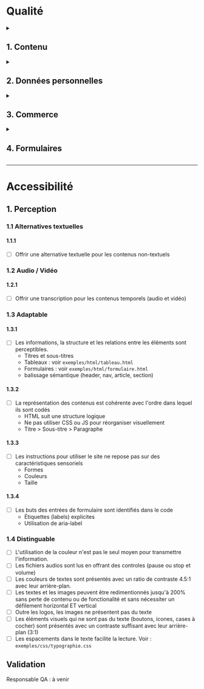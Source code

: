 # Qualité
<details>  
<summary><h2>1. Contenu</h2></summary>

- [ ] Les nouveaux contenus sont facilement identifiables.
- [ ] Les informations relatives aux droits d'auteur sont disponibles depuis toutes les pages.
- [ ] Le code source de chaque page contient une métadonnée qui décrit le contenu.  Voir `exemples/html/description.html`.
- [ ]  La première occurrence d'une abréviation ou d'un acronyme dans le corps de chaque page donne accès à sa signification. Voir `exemples/html/abreviation.html` et `exemples/css/abbreviation.css`.
- [ ] Un lexique ou un glossaire adapté au public explique le vocabulaire sectoriel et technique.
- [ ] La page des résultats de recherche indique le nombre de résultats trouvés, de pages retournées et le nombre de résultats par page.
</details>
<details>
<summary><h2>2. Données personnelles</h2></summary>

- [ ] La politque de confidentialité et vie privée est disponible depuis toutes les pages.
- [ ] La déconnexion des services privés est facilement accessible.
- [ ] Les en-têtes retournés spécifient la politique de communication des referrers.  Voir `exemples/html/referrers.html`
- [ ] Les liens externes qui ouvrent une nouvelle fenêtre ne partagent pas d'information de contexte. Voir `exemples/html/target_blank.html`
- [ ] L'objectifs et limitations lors d'un refus pour les cookies sont expliqués.
</details>
<details>
<summary><h2>3. Commerce</h2></summary>

- [ ] Possible d'acheter un produit ou service sans création de compte.
- [ ] Le détail des articles qui sont dans le panier sont disponible à même le panier.
- [ ] Le délai de livraison est indiqué avant la validation finale de la commande.
- [ ] Les frais de livraison sont indiqués avant la validation finale de la commande.
- [ ] Les modalités de récupération d'une clé d'accès sont précisées avant la commande.
- [ ] Le panier permet de modifier la quantité des articles, l'ajout ou la supression avant la validation finale de la commande.
- [ ] La fiche produit comporte toutes les caractéristiques quantifiables.
- [ ] Le sous-total détaillé est indiqué avant la validation finale de la commande.
- [ ] Les conditions de garantie et du service après-vente sont clairement indiquées.
- [ ] Les moyens de paiement acceptés et les procédures sont indiqués.
- [ ] L'identité des prestataires impliqués dans les transactions est précisée.
- [ ] L'adresse et les conditions de retour sont indiquées.
- [ ] Les conditions de remboursement sont indiquées.
- [ ] Les prix affichés mentionnent le détail des taxes et le prix sans taxe.
- [ ] Les produits indisponibles font l'objet d'une différenciation visuelle **et** textuelle. 
</details>
<details>
<summary><h2>4. Formulaires</h2></summary>

- [ ] L'étiqutte de chaque champs indique, le cas échéant
    - le format de saisie attentu
    - Sensible à la case
    - Limite de caractères
- [ ] Les caractères d'un champs de mot de passe peuvent être affichés en clair.
- [ ] La page affichée suite à l'envoi du formulaire permet de reprendre directement la navigation.
</details> 


---

# Accessibilité

## 1. Perception

### 1.1 Alternatives textuelles
#### 1.1.1 
- [ ] Offrir une alternative textuelle pour les contenus non-textuels
### 1.2 Audio / Vidéo
#### 1.2.1
- [ ] Offrir une transcription pour les contenus temporels (audio et vidéo)
### 1.3 Adaptable
#### 1.3.1
- [ ] Les informations, la structure et les relations entre les éléments sont perceptibles. 
    - Titres et sous-titres
    - Tableaux : voir `exemples/html/tableau.html`
    - Formulaires : voir `exemples/html/formulaire.html`
    - balissage sémantique (header, nav, article, section)
#### 1.3.2
- [ ] La représentation des contenus est cohérente avec l'ordre dans lequel ils sont codés
    - HTML suit une structure logique
    - Ne pas utiliser CSS ou JS pour réorganiser visuellement
    - Titre > Sous-titre > Paragraphe
#### 1.3.3 
- [ ] Les instructions pour utiliser le site ne repose pas sur des caractéristiques sensoriels
    - Formes
    - Couleurs
    - Taille
#### 1.3.4
 - [ ] Les buts des entrées de formulaire sont identifiés dans le code
    - Étiquettes (labels) explicites
    - Utilisation de aria-label
### 1.4 Distinguable
- [ ] L'utilisation de la couleur n'est pas le seul moyen pour transmettre l'information.
- [ ] Les fichiers audios sont lus en offrant des controles (pause ou stop et volume)
- [ ] Les couleurs de textes sont présentés avec un ratio de contraste 4.5:1 avec leur arrière-plan.
- [ ] Les textes et les images peuvent être redimentionnés jusqu'à 200% sans perte de contenu ou de fonctionalité et sans nécessiter un défilement horizontal ET vertical
- [ ] Outre les logos, les images ne présentent pas du texte
- [ ] Les éléments visuels qui ne sont pas du texte (boutons, icones, cases à cocher) sont présentés avec un contraste suffisant avec leur arrière-plan (3:1)
- [ ] Les espacements dans le texte facilite la lecture. Voir : `exemples/css/typographie.css`

## Validation
Responsable QA : à venir